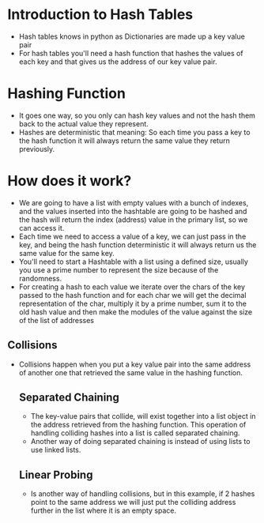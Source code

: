 # Introduction to Hash Tables

- Hash tables knows in python as Dictionaries are made up a key value pair
- For hash tables you'll need a hash function that hashes the values of each key and that gives us the address of our 
  key value pair.

# Hashing Function
- It goes one way, so you only can hash key values and not the hash them back to the actual value they represent.
- Hashes are deterministic that meaning: So each time you pass a key to the hash function it will always return the same 
  value they return previously.

# How does it work?
- We are going to have a list with empty values with a bunch of indexes, and the values inserted into the hashtable are
  going to be hashed and the hash will return the index (address) value in the primary list, so we can access it.
- Each time we need to access a value of a key, we can just pass in the key, and being the hash function deterministic
  it will always return us the same value for the same key.
- You'll need to start a Hashtable with a list using a defined size, usually you use a prime number to represent the size
  because of the randomness.
- For creating a hash to each value we iterate over the chars of the key passed to the hash function and for each char
  we will get the decimal representation of the char, multiply it by a prime number, sum it to the old hash value and 
  then make the modules of the value against the size of the list of addresses

## Collisions
- Collisions happen when you put a key value pair into the same address of another one that retrieved the same value 
  in the hashing function.
    ## Separated Chaining
    - The key-value pairs that collide, will exist together into a list object in the address retrieved from the 
        hashing function. This operation of handling colliding hashes into a list is called separated chaining.
    - Another way of doing separated chaining is instead of using lists to use linked lists.

    ## Linear Probing
    -  Is another way of handling collisions, but in this example, if 2 hashes point to the same address we will just
       put the colliding address further in the list where it is an empty space.
